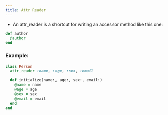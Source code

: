 ```yaml
---
title: Attr Reader
---
```


- An attr_reader is a shortcut for writing an accessor method like this one:


```ruby
def author
  @author
end
```

### Example:

```ruby
class Person
  attr_reader :name, :age, :sex, :email

  def initialize(name:, age:, sex:, email:)
    @name = name
    @age = age
    @sex = sex
    @email = email
  end
end
```
